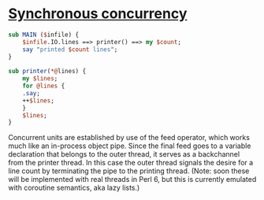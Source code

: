 [1]: https://rosettacode.org/wiki/Synchronous_concurrency

# [Synchronous concurrency][1]

```perl
sub MAIN ($infile) {
    $infile.IO.lines ==> printer() ==> my $count;
    say "printed $count lines";
}
 
sub printer(*@lines) {
    my $lines;
    for @lines {
	.say;
	++$lines;
    }
    $lines;
}
```


Concurrent units are established by use of the feed operator, which works much like an in-process object pipe. Since the final feed goes to a variable declaration that belongs to the outer thread, it serves as a backchannel from the printer thread. In this case the outer thread signals the desire for a line count by terminating the pipe to the printing thread.
(Note: soon these will be implemented with real threads in Perl 6, but this is currently emulated with coroutine semantics, aka lazy lists.)